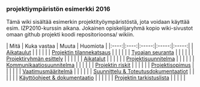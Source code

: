 ### projektiympäristön esimerkki  2016

Tämä wiki sisältää esimerkin projektityöympäristöstä, jota voidaan käyttää esim. IZP2010-kurssin aikana.
Jokainen opiskelijaryhmä kopio wiki-sivustot omaan github projekti koodi repositorioonsa/ wikiin. 

| Mitä | Kuka vastaa | Muuta | Huomiota | 
|:----:|:----:|:-----:|:-----:|:-----:|
| [Aikataulut](projektin-aikataulu) | | | | |
| [Projektin tilannekatsaus](projektin-status) | | | | |
| [Tyoajan seuranta](tyoajan-seuranta) | | | | |
| [Projektiryhmän esittely](projektiryhman-esittely) | | | | |
| [Aikatalut](projektin-aikataulu) | | | | |
| [Projektisuunnitelma](projektisuunnitelma) | | | | |
| [Kommunikaatiosuunnitelma](projektin-kommunikaatiosuunnitelma) | | | | |
| [Projektin riskit](projektin-riskienhallintasuunnitelma) | | | | |
| [Projektisopimus](projektisopimukset) | | | | |
| [Vaatimusmääritelmä](vaatimusmaarittely) | | | | |
| [Suunnittelu & Toteutusdokumentaatiot](suunnittelu-ja-toteutus) | | | | |
| [Käyttöohjeet & dokumentaatio](installation-guide) | | | | |
| [Projektin tarkistuslista](projektin-tarkistuslista) | | | | |



